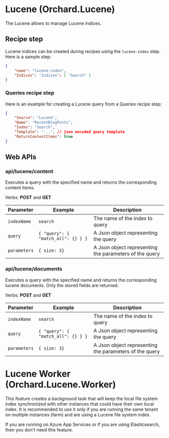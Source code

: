 # Lucene (Orchard.Lucene)

The Lucene allows to manage Lucene indices.

## Recipe step

Lucene indices can be created during recipes using the `lucene-index` step.
Here is a sample step:

```json
{
    "name": "lucene-index",
    "Indices": "Indices": [ "Search" ]
}

```

### Queries recipe step

Here is an example for creating a Lucene query from a Queries recipe step:

```json
{
    "Source": "Lucene",
    "Name": "RecentBlogPosts",
    "Index": "Search",
    "Template": "...", // json encoded query template
    "ReturnContentItems": true
}
```


## Web APIs

### api/lucene/content

Executes a query with the specified name and returns the corresponding content items.

Verbs: **POST** and **GET**

| Parameter | Example | Description |
| --------- | ---- |------------ |
| `indexName` | `search` | The name of the index to query |
| `query` | `{ "query": { "match_all": {} } }` | A Json object representing the query |
| `parameters` | `{ size: 3}` | A Json object representing the parameters of the query |

### api/lucene/documents

Executes a query with the specified name and returns the corresponding lucene documents. Only the stored
fields are returned.

Verbs: **POST** and **GET**

| Parameter | Example | Description |
| --------- | ---- |------------ |
| `indexName` | `search` | The name of the index to query |
| `query` | `{ "query": { "match_all": {} } }` | A Json object representing the query |
| `parameters` | `{ size: 3}` | A Json object representing the parameters of the query |

# Lucene Worker (Orchard.Lucene.Worker)

This feature creates a background task that will keep the local file system index synchronized with
other instances that could have their own local index. It is recommended to use it only if you are 
running the same tenant on multiple instances (farm) and are using a Lucene file system index.

If you are running on Azure App Services or if you are using Elasticsearch, then you don't need this 
feature.